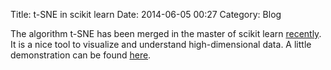 Title: t-SNE in scikit learn
Date: 2014-06-05 00:27
Category: Blog

The algorithm t-SNE has been merged in the master of scikit learn
[recently](https://github.com/scikit-learn/scikit-learn/pull/2822). It is
a nice tool to visualize and understand high-dimensional data. A little
demonstration can be found
[here](http://nbviewer.ipython.org/urls/gist.githubusercontent.com/AlexanderFabisch/1a0c648de22eff4a2a3e/raw/59d5bc5ed8f8bfd9ff1f7faa749d1b095aa97d5a/t-SNE.ipynb).
